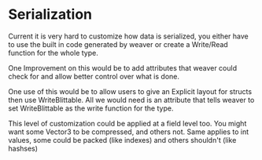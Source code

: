 # Serialization 

Current it is very hard to customize how data is serialized, you either have to use the built in code generated by weaver or create a Write/Read function for the whole type.


One Improvement on this would be to add attributes that weaver could check for and allow better control over what is done.

One use of this would be to allow users to give an Explicit layout for structs then use WriteBlittable. All we would need is an attribute that tells weaver to set WriteBlittable<T> as the write function for the type.

This level of customization could be applied at a field level too. You might want some Vector3 to be compressed, and others not. Same applies to int values, some could be packed (like indexes) and others shouldn't (like hashses)